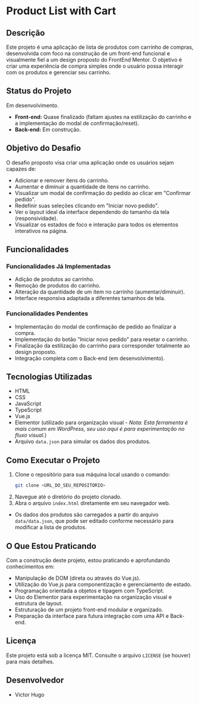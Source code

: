 # Product List with Cart

## Descrição

Este projeto é uma aplicação de lista de produtos com carrinho de compras, desenvolvida com foco na construção de um front-end funcional e visualmente fiel a um design proposto do FrontEnd Mentor. O objetivo é criar uma experiência de compra simples onde o usuário possa interagir com os produtos e gerenciar seu carrinho.

## Status do Projeto

Em desenvolvimento.

* **Front-end:** Quase finalizado (faltam ajustes na estilização do carrinho e a implementação do modal de confirmação/reset).
* **Back-end:** Em construção.

## Objetivo do Desafio

O desafio proposto visa criar uma aplicação onde os usuários sejam capazes de:

* Adicionar e remover itens do carrinho.
* Aumentar e diminuir a quantidade de itens no carrinho.
* Visualizar um modal de confirmação do pedido ao clicar em "Confirmar pedido".
* Redefinir suas seleções clicando em "Iniciar novo pedido".
* Ver o layout ideal da interface dependendo do tamanho da tela (responsividade).
* Visualizar os estados de foco e interação para todos os elementos interativos na página.

## Funcionalidades

### Funcionalidades Já Implementadas

* Adição de produtos ao carrinho.
* Remoção de produtos do carrinho.
* Alteração da quantidade de um item no carrinho (aumentar/diminuir).
* Interface responsiva adaptada a diferentes tamanhos de tela.

### Funcionalidades Pendentes

* Implementação do modal de confirmação de pedido ao finalizar a compra.
* Implementação do botão "Iniciar novo pedido" para resetar o carrinho.
* Finalização da estilização do carrinho para corresponder totalmente ao design proposto.
* Integração completa com o Back-end (em desenvolvimento).

## Tecnologias Utilizadas

* HTML
* CSS
* JavaScript
* TypeScript
* Vue.js
* Elementor (utilizado para organização visual - *Nota: Esta ferramenta é mais comum em WordPress, seu uso aqui é para experimentação no fluxo visual.*)
* Arquivo `data.json` para simular os dados dos produtos.

## Como Executar o Projeto

1.  Clone o repositório para sua máquina local usando o comando:
    ```bash
    git clone <URL_DO_SEU_REPOSITORIO>
    ```
2.  Navegue até o diretório do projeto clonado.
3.  Abra o arquivo `index.html` diretamente em seu navegador web.

* Os dados dos produtos são carregados a partir do arquivo `data/data.json`, que pode ser editado conforme necessário para modificar a lista de produtos.

## O Que Estou Praticando

Com a construção deste projeto, estou praticando e aprofundando conhecimentos em:

* Manipulação de DOM (direta ou através do Vue.js).
* Utilização do Vue.js para componentização e gerenciamento de estado.
* Programação orientada a objetos e tipagem com TypeScript.
* Uso do Elementor para experimentação na organização visual e estrutura de layout.
* Estruturação de um projeto front-end modular e organizado.
* Preparação da interface para futura integração com uma API e Back-end.

## Licença

Este projeto está sob a licença MIT. Consulte o arquivo `LICENSE` (se houver) para mais detalhes.

## Desenvolvedor

* Victor Hugo 